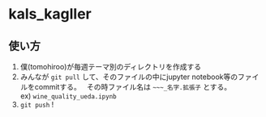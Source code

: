 # kals_kagller  

## 使い方
1. 僕(tomohiroo)が毎週テーマ別のディレクトリを作成する
2. みんなが `git pull` して、そのファイルの中にjupyter notebook等のファイルをcommitする。  
その時ファイル名は `~~~_名字.拡張子` とする。  
ex) `wine_quality_ueda.ipynb`
3. `git push` !
